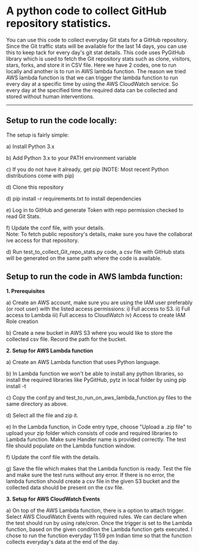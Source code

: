 # A python code to collect GitHub repository statistics.

You can use this code to collect everyday Git stats for a GitHub repository. Since the Git traffic stats will be available for the last 14 days, you can use this to keep tack for every day's git stat details.
This code uses PyGitHub library which is used to fetch the Git repository stats such as clone, visitors, stars, forks, and store it in CSV file.
Here we have 2 codes, one to run locally and another is to run in AWS lambda function. The reason we tried AWS lambda function is that we can trigger the lambda function to run every day at a specific time by using the AWS CloudWatch service. So every day at the specified time the required data can be collected and stored without human interventions.

------
Setup to run the code locally:
------

The setup is fairly simple:

a) Install Python 3.x

b) Add Python 3.x to your PATH environment variable

c) If you do not have it already, get pip (NOTE: Most recent Python distributions come with pip)

d) Clone this repository

d) pip install -r requirements.txt to install dependencies

e) Log in to GitHub and generate Token with repo permission checked to read Git Stats.

f) Update the conf file, with your details.
Note: To fetch public repository's details, make sure you have the collaborative access for that repository.

d) Run test_to_collect_Git_repo_stats.py code, a csv file with GitHub stats will be generated on the same path where the code is available.

Setup to run the code in AWS lambda function:
------

__1. Prerequisites__

a) Create an AWS account, make sure you are using the IAM user preferably (or root user) with the listed access permissions:
i) Full access to S3.
ii) Full access to Lambda
iii) Full access to CloudWatch
iv) Access to create IAM Role creation

b) Create a new bucket in AWS S3 where you would like to store the collected csv file. Record the path for the bucket.

__2. Setup for AWS Lambda function__ 

a) Create an AWS Lambda function that uses Python language.

b) In Lambda function we won't be able to install any python libraries, so install the required libraries like PyGitHub, pytz in local folder by using 
    pip install <package> -t <directory>

c) Copy the conf.py and test_to_run_on_aws_lambda_function.py files to the same directory as above.

d) Select all the file and zip it.

e) In the Lambda function, in Code entry type, choose "Upload a .zip file" to upload your zip folder which consists of code and required libraries to Lambda function. Make sure Handler name is provided correctly. The test file should populate on the Lambda function window.

f) Update the conf file with the details.

g) Save the file which makes that the Lambda function is ready. Test the file and make sure the test runs without any error. If there is no error, the lambda function should create a csv file in the given S3 bucket and the collected data should be present on the csv file.

__3. Setup for AWS CloudWatch Events__ 

a) On top of the AWS Lambda function, there is a option to attach trigger. Select AWS CloudWatch Events with required rules. We can declare when the test should run by using rate/cron. Once the trigger is set to the Lambda function, based on the given condition the Lambda function gets executed. I chose to run the function everyday 11:59 pm Indian time so that the function collects everyday's data at the end of the day.